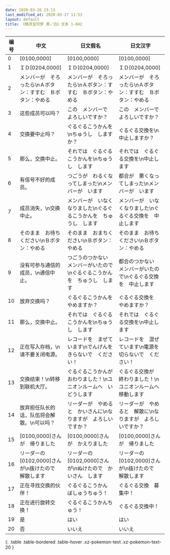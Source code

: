 ```yaml
---
date: 2020-03-26 23:13
last_modified_at: 2020-03-27 11:53
layout: default
title: 《精灵宝可梦 黑／白》文本 1-042
---
```

| 编号 | 中文 | 日文假名 | 日文汉字 |
| ---- | ---- | ---- | --- |
| 0 | [0100,0000] | [0100,0000] | [0100,0000] |
| 1 | ＩＤ[0204,0000] | ＩＤ[0204,0000] | ＩＤ[0204,0000] |
| 2 | メンバーが　そろったら\nＡボタン：すすむ　Ｂボタン：やめる | メンバーが　そろったら\nＡボタン：すすむ　Ｂボタン：やめる | メンバーが　そろったら\nＡボタン：すすむ　Ｂボタン：やめる |
| 3 | 这些成员可以吗？ | この　メンバーで　よろしいですか？ | この　メンバーで　よろしいですか？ |
| 4 | 交换要中止吗？ | ぐるぐるこうかんを\nちゅうし　しますか？ | ぐるぐる交換を\n中止しますか？ |
| 5 | 那么，交换中止。 | それでは　ぐるぐるこうかんを\nちゅうし　します | それでは　ぐるぐる交換を\n中止します |
| 6 | 有信号不好的成员。 | つごうが　わるくなってしまった\nメンバーが　います | 都合が　悪くなってしまった\nメンバーが　います |
| 7 | 成员消失，\n交换中止。 | メンバーが　いなくなりました\nぐるぐるこうかんを　ちゅうし　します | メンバーが　いなくなりました\nぐるぐる交換を　中止します |
| 8 | そのまま　お待ちください\nＢボタン：やめる | そのまま　おまちください\nＢボタン：やめる | そのまま　お待ちください\nＢボタン：やめる |
| 9 | 没有可参与通信的成员，\n通信中止。 | つごうのつかない　メンバーがいたので\nぐるぐるこうかんを　ちゅうし　します | 都合のつかない　メンバーがいたので\nぐるぐる交換を　中止します |
| 10 | 放弃交换吗？ | ぐるぐるこうかんを　やめますか？ | ぐるぐる交換を　やめますか？ |
| 11 | 那么，交换中止。 | それでは　ぐるぐるこうかんを\nちゅうし　します | それでは　ぐるぐる交換を\n中止します |
| 12 | 正在写入存档，\n请不要关闭电源。 | レコードを　まぜています\nでんげんを　きらないで　ください！ | レコードを　混ぜています\n電源を　切らないで　ください！ |
| 13 | 交换结束！\n转移到联机大厅。 | ぐるぐるこうかんが　おわりました！\nユニオンルームへ　いどうします | ぐるぐる交換が　終わりました！\nユニオンルームへ　移動します |
| 14 | 放弃担任队长的话，队伍将会解散。\n可以吗？ | リーダーが　やめると　かいさんに\nなりますが　よろしいですか？ | リーダーが　やめると　解散に\nなりますが　よろしいですか？ |
| 15 | [0100,0000]さんが　帰りました | [0100,0000]さんが　かえりました | [0100,0000]さんが　帰りました |
| 16 | リーダーの　[0102,0000]さんが\n抜けたので　解散します | リーダーの　[0102,0000]さんが\nぬけたので　かいさん　します | リーダーの　[0102,0000]さんが\n抜けたので　解散します |
| 17 | 正在寻找交换的伙伴！ | ぐるぐるこうかん　ぼしゅうちゅう！ | ぐるぐる交換　募集中！ |
| 18 | 正在进行旋转交换！ | ぐるぐるこうかんちゅう！ | ぐるぐる交換中！ |
| 19 | 是 | はい | はい |
| 20 | 否 | いいえ | いいえ |
{: .table .table-bordered .table-hover .xz-pokemon-text .xz-pokemon-text-20 }